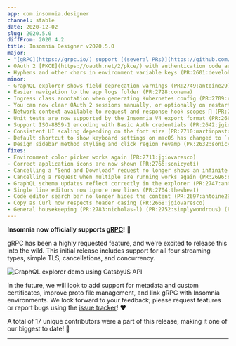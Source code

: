 ```yaml
---
app: com.insomnia.designer
channel: stable
date: 2020-12-02
slug: 2020.5.0
diffFrom: 2020.4.2
title: Insomnia Designer v2020.5.0
major:
- "[gRPC](https://grpc.io/) support [(several PRs)](https://github.com/Kong/insomnia/pulls?q=is%3Apr+is%3Amerged+label%3Agrpc+merged%3A<2020-11-26)"
- OAuth 2 [PKCE](https://oauth.net/2/pkce/) with authentication code authorization (PR:2652:DASPRiD) 
- Hyphens and other chars in environment variable keys (PR:2601:develohpanda)
minor: 
- GraphQL explorer shows field deprecation warnings (PR:2749:antoine29)
- Easier navigation to the app logs folder (PR:2728:conema)
- Ingress class annotation when generating Kubernetes config (PR:2709:rmsy)
- You can now clear OAuth 2 sessions manually, or optionally on restart (PR:2701:karolineKarkoschDrKlein)
- Network context available to request and response hook scopes 🔌 (PR:2662:jgiovaresco)
- Unit tests are now supported by the Insomnia V4 export format (PR:2663:sonicyeti)
- Support ISO-8859-1 encoding with Basic Auth credentials (PR:2642:jgiovaresco)
- Consistent UI scaling depending on the font size (PR:2710:martinpastore) (PR:2824:sonicyeti)
- Default shortcut to show keyboard settings on macOS has changed to `cmd+ctrl+shift+/` to avoid OS conflicts (PR:2649:jgiovaresco)
- Design sidebar method styling and click region revamp (PR:2632:sonicyeti)
fixes:
- Environment color picker works again (PR:2711:jgiovaresco)
- Correct application icons are now shown (PR:2766:sonicyeti)
- Cancelling a "Send and Download" request no longer shows an infinite spinner (PR:2721:jgiovaresco)
- Cancelling a request when multiple are running works again (PR:2696:selamanse)
- GraphQL schema updates reflect correctly in the explorer (PR:2747:antoine29)
- Single line editors now ignore new lines (PR:2704:thewheat)
- Code editor search bar no longer hides the content (PR:2697:antoine29)
- Copy as Curl now respects header casing (PR:2668:jgiovaresco)
- General housekeeping (PR:2783:nicholas-l) (PR:2752:simplywondrous) (PR:2727:jgiovaresco) (PR:2717:rmsy) (PR:2661:iamrajiv)
---
```


**Insomnia now officially supports [gRPC](grpc.io/)!** 🎉 

<!--more-->

gRPC has been a highly requested feature, and we're excited to release this into the wild. This initial release includes support for all four streaming types, simple TLS, cancellations, and concurrency.

![GraphQL explorer demo using GatsbyJS API](/images/screens/grpc.png)

In the future, we will look to add support for metadata and custom certificates, improve proto file management, and link gRPC with Insomnia environments. We look forward to your feedback; please request features or report bugs using the [issue tracker](https://github.com/Kong/insomnia/issues/new/choose)! ♥️

A total of 17 unique contributors were a part of this release, making it one of our biggest to date! 🤗

---
